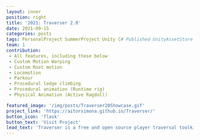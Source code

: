 ```yaml
---
layout: inner
position: right
title: '2021: Traverser 2.0'
date: 2021-09-15
categories: posts
tags: PersonalProject SummerProject Unity C# Published UnityAssetStore
team: 1
contribution: 
 - All features, including these below
 - Custom Motion Warping
 - Custom Root motion
 - Locomotion
 - Parkour
 - Procedural ledge climbing
 - Procedural animation (Runtime rig)
 - Physical Animation (Active Ragdoll)

featured_image: '/img/posts/Traverser20Showcase.gif'
project_link: 'https://aitorsimona.github.io/Traverser/'
button_icon: 'flask'
button_text: 'Visit Project'
lead_text: 'Traverser is a free and open source player traversal toolkit featuring Locomotion, Parkour and Climbing. Includes procedural animation, physical animation, custom motion warping and root motion. It is self-contained in a set of scripts. Use the given abilities or expand the system through its shared ability workflow. Available in github and the Unity Asset Store'
---
```

